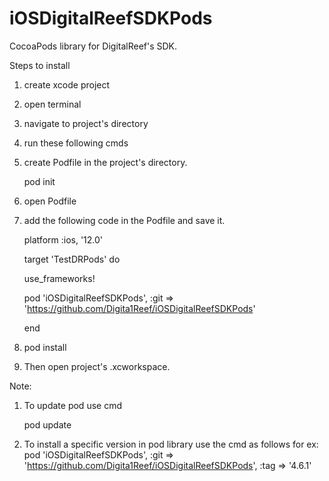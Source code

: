 # iOSDigitalReefSDKPods
CocoaPods library for DigitalReef's SDK.

Steps to install

1. create xcode project
2. open terminal
3. navigate to project's directory
4. run these following cmds
  1. create Podfile in the project's directory. 
      
      pod init 
  2. open Podfile 
  3. add the following code in the Podfile and save it.

      platform :ios, '12.0'
      
      target 'TestDRPods' do
      
        use_frameworks!
        
        pod 'iOSDigitalReefSDKPods', :git => 'https://github.com/Digita1Reef/iOSDigitalReefSDKPods'
        
      end
  4. pod install
5. Then open project's .xcworkspace.

Note: 
1. To update pod use cmd

    pod update
2. To install a specific version in pod library use the cmd as follows
for ex: pod 'iOSDigitalReefSDKPods', :git => 'https://github.com/Digita1Reef/iOSDigitalReefSDKPods', :tag => '4.6.1'​
